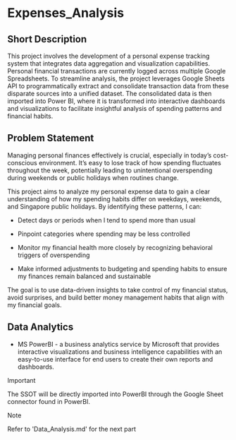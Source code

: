 # Expenses_Analysis

## Short Description
This project involves the development of a personal expense tracking system that integrates data aggregation and visualization capabilities. Personal financial transactions are currently logged across multiple Google Spreadsheets. To streamline analysis, the project leverages Google Sheets API to programmatically extract and consolidate transaction data from these disparate sources into a unified dataset. The consolidated data is then imported into Power BI, where it is transformed into interactive dashboards and visualizations to facilitate insightful analysis of spending patterns and financial habits.

## Problem Statement
Managing personal finances effectively is crucial, especially in today’s cost-conscious environment. It’s easy to lose track of how spending fluctuates throughout the week, potentially leading to unintentional overspending during weekends or public holidays when routines change.

This project aims to analyze my personal expense data to gain a clear understanding of how my spending habits differ on weekdays, weekends, and Singapore public holidays. By identifying these patterns, I can:

* Detect days or periods when I tend to spend more than usual

* Pinpoint categories where spending may be less controlled

* Monitor my financial health more closely by recognizing behavioral triggers of overspending

* Make informed adjustments to budgeting and spending habits to ensure my finances remain balanced and sustainable

The goal is to use data-driven insights to take control of my financial status, avoid surprises, and build better money management habits that align with my financial goals.

## Data Analytics
* MS PowerBI - a business analytics service by Microsoft that provides interactive visualizations and business intelligence capabilities with an easy-to-use interface for end users to create their own reports and dashboards.
>[!IMPORTANT]
> The SSOT will be directly imported into PowerBI through the Google Sheet connector found in PowerBI.

>[!NOTE]
> Refer to 'Data_Analysis.md' for the next part
